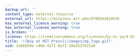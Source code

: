 ```yaml
---
backup_url: ''
content_type: external-resource
external_url: https://mitpress.mit.edu/9780262019545
has_external_licence_warning: true
has_external_license_warning: true
is_broken: ''
license: https://creativecommons.org/licenses/by-nc-sa/4.0/
title: '![Buy at MIT Press](/images/mp_logo.gif)'
uid: 3a6b958e-c48b-42f1-8a72-20a251fb21a0
---
```

